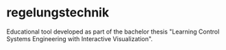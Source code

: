 # regelungstechnik
Educational tool developed as part of the bachelor thesis "Learning Control Systems Engineering with Interactive Visualization".
